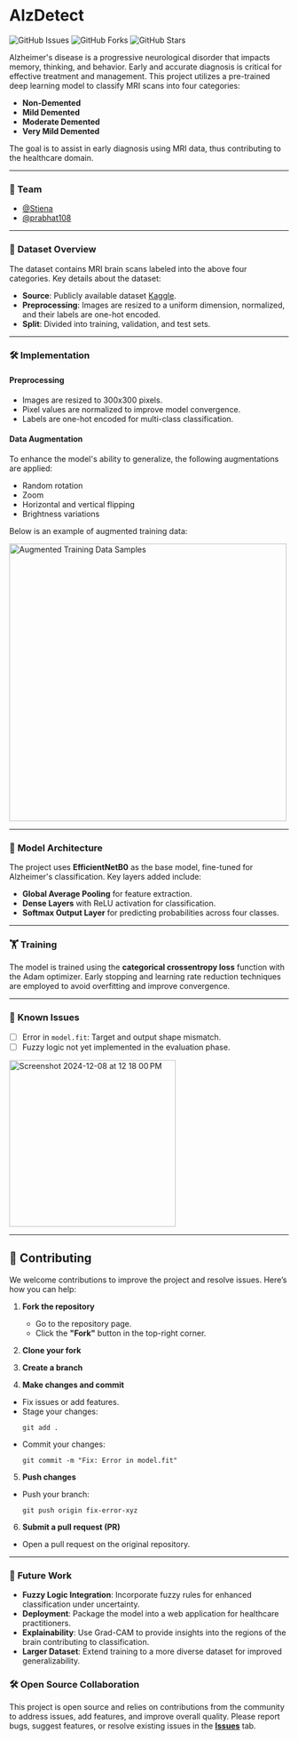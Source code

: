 # AlzDetect
![GitHub Issues](https://img.shields.io/github/issues/shvm-k/AlzDetect)
![GitHub Forks](https://img.shields.io/github/forks/shvm-k/AlzDetect)
![GitHub Stars](https://img.shields.io/github/stars/shvm-k/AlzDetect)

Alzheimer's disease is a progressive neurological disorder that impacts memory, thinking, and behavior. Early and accurate diagnosis is critical for effective treatment and management. This project utilizes a pre-trained deep learning model to classify MRI scans into four categories:  
- **Non-Demented**  
- **Mild Demented**  
- **Moderate Demented**  
- **Very Mild Demented**  

The goal is to assist in early diagnosis using MRI data, thus contributing to the healthcare domain.

---
### 👥 Team
- [@Stiena](https://github.com/Stiena02)
- [@prabhat108](https://github.com/prabhat108)
---

### 📂 **Dataset Overview**

The dataset contains MRI brain scans labeled into the above four categories. Key details about the dataset:  
- **Source**: Publicly available dataset [Kaggle](https://www.kaggle.com/datasets/ninadaithal/imagesoasis).  
- **Preprocessing**: Images are resized to a uniform dimension, normalized, and their labels are one-hot encoded.  
- **Split**: Divided into training, validation, and test sets.

---

### 🛠️ **Implementation**

#### **Preprocessing**  
- Images are resized to 300x300 pixels.  
- Pixel values are normalized to improve model convergence.  
- Labels are one-hot encoded for multi-class classification.

#### **Data Augmentation**  
To enhance the model's ability to generalize, the following augmentations are applied:  
- Random rotation  
- Zoom  
- Horizontal and vertical flipping  
- Brightness variations

Below is an example of augmented training data:  
<p>
  <img src="https://github.com/user-attachments/assets/477ef488-852c-4636-9cb1-b9d038164dba" alt="Augmented Training Data Samples" width="500" />
</p>

---

### 🧠 **Model Architecture**  
The project uses **EfficientNetB0** as the base model, fine-tuned for Alzheimer's classification. Key layers added include:  
- **Global Average Pooling** for feature extraction.  
- **Dense Layers** with ReLU activation for classification.  
- **Softmax Output Layer** for predicting probabilities across four classes.

---

### 🏋️ **Training**  
The model is trained using the **categorical crossentropy loss** function with the Adam optimizer. Early stopping and learning rate reduction techniques are employed to avoid overfitting and improve convergence.

---

### 🐞 **Known Issues**  
- [ ] Error in `model.fit`: Target and output shape mismatch.  
- [ ] Fuzzy logic not yet implemented in the evaluation phase.
 <img width="300" alt="Screenshot 2024-12-08 at 12 18 00 PM" src="https://github.com/user-attachments/assets/65107c9c-5c54-4760-b928-689b1dbde8fc">

---

## 🤝 **Contributing**  
We welcome contributions to improve the project and resolve issues. Here’s how you can help:

1. **Fork the repository**  
   - Go to the repository page.  
   - Click the **"Fork"** button in the top-right corner.

2. **Clone your fork**  


3. **Create a branch**  

4. **Make changes and commit**  
- Fix issues or add features.  
- Stage your changes:  
  ```
  git add .
  ```
- Commit your changes:  
  ```
  git commit -m "Fix: Error in model.fit"
  ```

5. **Push changes**  
- Push your branch:  
  ```
  git push origin fix-error-xyz
  ```

6. **Submit a pull request (PR)**  
- Open a pull request on the original repository.

---

### 🚀 **Future Work**  

- **Fuzzy Logic Integration**: Incorporate fuzzy rules for enhanced classification under uncertainty.  
- **Deployment**: Package the model into a web application for healthcare practitioners.  
- **Explainability**: Use Grad-CAM to provide insights into the regions of the brain contributing to classification.  
- **Larger Dataset**: Extend training to a more diverse dataset for improved generalizability.


### 🛠️ **Open Source Collaboration**  
This project is open source and relies on contributions from the community to address issues, add features, and improve overall quality. Please report bugs, suggest features, or resolve existing issues in the **[Issues](https://github.com/shvm-k/AlzDetect/issues)** tab.




